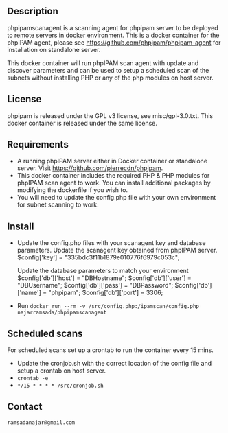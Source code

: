## Description
phpipamscanagent is a scanning agent for phpipam server to be deployed to remote servers in docker environment.
This is a docker container for the phpIPAM agent, please see https://github.com/phpipam/phpipam-agent for installation on standalone server.

This docker container will run phpIPAM scan agent with update and discover parameters and can be used to setup a scheduled scan of the subnets without installing PHP or any of the php modules on host server.  

## License
phpipam is released under the GPL v3 license, see misc/gpl-3.0.txt.
This docker container is released under the same license.

## Requirements
 - A running phpIPAM server either in Docker container or standalone server. Visit https://github.com/pierrecdn/phpipam.
 - This docker container includes the required PHP & PHP modules for phpIPAM scan agent to work. You can install additional packages by modifying the dockerfile if you wish to.
 - You will need to update the config.php file with your own environment for subnet scanning to work.

## Install
 - Update the config.php files with your scanagent key and database parameters.
    Update the scanagent key obtained from phpIPAM server.
    $config['key'] = "335bdc3f11b1879e010776f6979c053c";
    
    Update the database parameters to match your environment
    $config['db']['host'] = "DBHostname";
    $config['db']['user'] = "DBUsername";
    $config['db']['pass'] = "DBPassword";
    $config['db']['name'] = "phpipam";
    $config['db']['port'] = 3306;
    
 - Run `docker run --rm -v /src/config.php:/ipamscan/config.php najarramsada/phpipamscanagent`

## Scheduled scans
For scheduled scans set up a crontab to run the container every 15 mins.
 - Update the cronjob.sh with the correct location of the config file and setup a crontab on host server.
 - `crontab -e`
 - `*/15 * * * * /src/cronjob.sh`

## Contact
`ramsadanajar@gmail.com`

